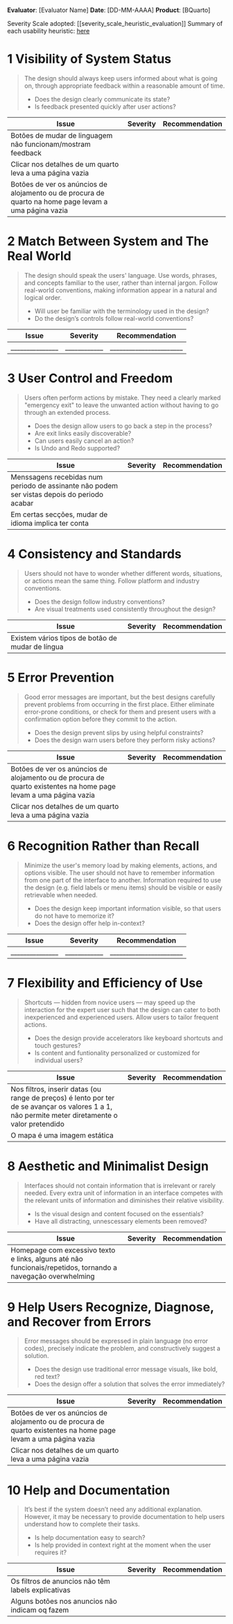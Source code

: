 <!-- This Heuristic Evaluation Workbook replicates the one proposed by the 
Nielsen Norman Group available at: https://media.nngroup.com/media/articles/attachments/Heuristic_Evaluation_Workbook_-_Nielsen_Norman_Group.pdf
-->

**Evaluator**: [Evaluator Name]
**Date**: [DD-MM-AAAA]
**Product**: [BQuarto]


Severity Scale adopted: [[severity_scale_heuristic_evaluation]]
Summary of each usability heuristic: [here](https://media.nngroup.com/media/articles/attachments/Heuristic_Summary1-compressed.pdf)

# 1 Visibility of System Status
>	The design should always keep users informed about what is going on, through appropriate feedback within a reasonable amount of time. 
>	- Does the design clearly communicate its state?
>	- Is feedback presented quickly after user actions?

| **Issue**                                                                                                | **Severity** | Recommendation                                      |
| ---------------------------------------------------------------------------------------------------------| ------------ | ----------------------------------------------------|
| Botões de mudar de linguagem não funcionam/mostram feedback                                              |              |                                                     |
| Clicar nos detalhes de um quarto leva a uma página vazia                                                 |              |                                                     |
| Botões de ver os anúncios de alojamento ou de procura de quarto na home page levam a uma página vazia    |              |                                                     |


# 2 Match Between System and The Real World
>	The design should speak the users' language. Use words, phrases, and concepts familiar to the user, rather than internal jargon. Follow real-world conventions, making information appear in a natural and logical order. 
>	- Will user be familiar with the terminology used in the design? 
>	- Do the design’s controls follow real-world conventions?

| **Issue**       | **Severity** | Recommendation |
| --------------- | ------------ | -------------- |
| _______________ | ____________ | _______________________ |

# 3 User Control and Freedom
>	Users often perform actions by mistake. They need a clearly marked "emergency exit" to leave the unwanted action without having to go through an extended process. 
>	- Does the design allow users to go back a step in the process? 
>	- Are exit links easily discoverable? 
>	- Can users easily cancel an action? 
>	- Is Undo and Redo supported?

| **Issue**                                                                                   | **Severity** | Recommendation                         |
| ------------------------------------------------------------------------------------------- | ------------ | -------------------------------------- |
| Menssagens recebidas num periodo de assinante não podem ser vistas depois do periodo acabar |              |                                        |
| Em certas secções, mudar de idioma implica ter conta                                        |              |                                        |

# 4 Consistency and Standards
>	Users should not have to wonder whether different words, situations, or actions mean the same thing. Follow platform and industry conventions. 
>	- Does the design follow industry conventions? 
>	- Are visual treatments used consistently throughout the design?

| **Issue**                                        | **Severity** | Recommendation                                          |
| ------------------------------------------------ | ------------ | ------------------------------------------------------- |
| Existem vários tipos de botão de mudar de língua |              |                                                         |

# 5 Error Prevention
>	Good error messages are important, but the best designs carefully prevent problems from occurring in the first place. Either eliminate error-prone conditions, or check for them and present users with a confirmation option before they commit to the action. 
>	- Does the design prevent slips by using helpful constraints? 
>	- Does the design warn users before they perform risky actions?

| **Issue**                                                                                                        | **Severity** | Recommendation                                         |
| ---------------------------------------------------------------------------------------------------------------- | ------------ | ------------------------------------------------------ |
| Botões de ver os anúncios de alojamento ou de procura de quarto existentes na home page levam a uma página vazia |              |                                                        |
| Clicar nos detalhes de um quarto leva a uma página vazia                                                         |              |                                                        |

# 6 Recognition Rather than Recall
>	Minimize the user's memory load by making elements, actions, and options visible. The user should not have to remember information from one part of the interface to another. Information required to use the design (e.g. field labels or menu items) should be visible or easily retrievable when needed. 
>	- Does the design keep important information visible, so that users do not have to memorize it? 
>	- Does the design offer help in-context?

| **Issue**       | **Severity** | Recommendation |
| --------------- | ------------ | -------------- |
| _______________ | ____________ | _______________________ |

# 7 Flexibility and Efficiency of Use
>	Shortcuts — hidden from novice users — may speed up the interaction for the expert user such that the design can cater to both inexperienced and experienced users. Allow users to tailor frequent actions. 
>	- Does the design provide accelerators like keyboard shortcuts and touch gestures? 
>	- Is content and funtionality personalized or customized for individual users?

| **Issue**                                                                                                                                        | **Severity** | Recommendation |
| ------------------------------------------------------------------------------------------------------------------------------------------------ | ------------ | -------------- |
| Nos filtros, inserir datas (ou range de preços) é lento por ter de se avançar os valores 1 a 1, não permite meter diretamente o valor pretendido |              |                |
| O mapa é uma imagem estática                                                                                                                     |              |                |

# 8 Aesthetic and Minimalist Design
>	Interfaces should not contain information that is irrelevant or rarely needed. Every extra unit of information in an interface competes with the relevant units of information and diminishes their relative visibility. 
>	- Is the visual design and content focused on the essentials? 
>	- Have all distracting, unnescessary elements been removed?

| **Issue**                                                                                                    | **Severity** | Recommendation                                         |
| -------------------------------------------------------------------------------------------------------------| ------------ | ------------------------------------------------------ |
| Homepage com excessivo texto e links, alguns até não funcionais/repetidos, tornando a navegação overwhelming |              |                                                        |

# 9 Help Users Recognize, Diagnose, and Recover from Errors
>	Error messages should be expressed in plain language (no error codes), precisely indicate the problem, and constructively suggest a solution. 
>	- Does the design use traditional error message visuals, like bold, red text? 
>	- Does the design offer a solution that solves the error immediately?

| **Issue**                                                                                                        | **Severity** | Recommendation               |
| ---------------------------------------------------------------------------------------------------------------- | ------------ | ---------------------------- |
| Botões de ver os anúncios de alojamento ou de procura de quarto existentes na home page levam a uma página vazia |              |                              |
| Clicar nos detalhes de um quarto leva a uma página vazia                                                         |              |                              |

# 10 Help and Documentation
>	It’s best if the system doesn’t need any additional explanation. However, it may be necessary to provide documentation to help users understand how to complete their tasks. 
>	- Is help documentation easy to search? 
>	- Is help provided in context right at the moment when the user requires it?

| **Issue**                                          | **Severity** | Recommendation                                 |
| -------------------------------------------------- | ------------ | ---------------------------------------------- |
| Os filtros de anuncios não têm labels explicativas |              |                                                |
| Alguns botões nos anuncios não indicam oq fazem    |              |                                                |

